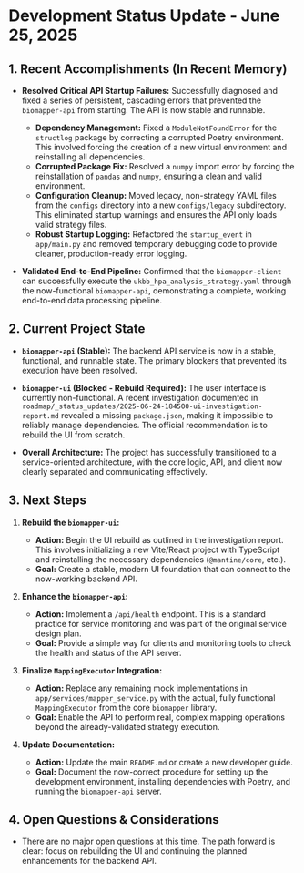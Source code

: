 # Development Status Update - June 25, 2025

## 1. Recent Accomplishments (In Recent Memory)

- **Resolved Critical API Startup Failures:** Successfully diagnosed and fixed a series of persistent, cascading errors that prevented the `biomapper-api` from starting. The API is now stable and runnable.
    - **Dependency Management:** Fixed a `ModuleNotFoundError` for the `structlog` package by correcting a corrupted Poetry environment. This involved forcing the creation of a new virtual environment and reinstalling all dependencies.
    - **Corrupted Package Fix:** Resolved a `numpy` import error by forcing the reinstallation of `pandas` and `numpy`, ensuring a clean and valid environment.
    - **Configuration Cleanup:** Moved legacy, non-strategy YAML files from the `configs` directory into a new `configs/legacy` subdirectory. This eliminated startup warnings and ensures the API only loads valid strategy files.
    - **Robust Startup Logging:** Refactored the `startup_event` in `app/main.py` and removed temporary debugging code to provide cleaner, production-ready error logging.

- **Validated End-to-End Pipeline:** Confirmed that the `biomapper-client` can successfully execute the `ukbb_hpa_analysis_strategy.yaml` through the now-functional `biomapper-api`, demonstrating a complete, working end-to-end data processing pipeline.

## 2. Current Project State

- **`biomapper-api` (Stable):** The backend API service is now in a stable, functional, and runnable state. The primary blockers that prevented its execution have been resolved.

- **`biomapper-ui` (Blocked - Rebuild Required):** The user interface is currently non-functional. A recent investigation documented in `roadmap/_status_updates/2025-06-24-184500-ui-investigation-report.md` revealed a missing `package.json`, making it impossible to reliably manage dependencies. The official recommendation is to rebuild the UI from scratch.

- **Overall Architecture:** The project has successfully transitioned to a service-oriented architecture, with the core logic, API, and client now clearly separated and communicating effectively.

## 3. Next Steps

1.  **Rebuild the `biomapper-ui`:**
    - **Action:** Begin the UI rebuild as outlined in the investigation report. This involves initializing a new Vite/React project with TypeScript and reinstalling the necessary dependencies (`@mantine/core`, etc.).
    - **Goal:** Create a stable, modern UI foundation that can connect to the now-working backend API.

2.  **Enhance the `biomapper-api`:**
    - **Action:** Implement a `/api/health` endpoint. This is a standard practice for service monitoring and was part of the original service design plan.
    - **Goal:** Provide a simple way for clients and monitoring tools to check the health and status of the API server.

3.  **Finalize `MappingExecutor` Integration:**
    - **Action:** Replace any remaining mock implementations in `app/services/mapper_service.py` with the actual, fully functional `MappingExecutor` from the core `biomapper` library.
    - **Goal:** Enable the API to perform real, complex mapping operations beyond the already-validated strategy execution.

4.  **Update Documentation:**
    - **Action:** Update the main `README.md` or create a new developer guide.
    - **Goal:** Document the now-correct procedure for setting up the development environment, installing dependencies with Poetry, and running the `biomapper-api` server.

## 4. Open Questions & Considerations

- There are no major open questions at this time. The path forward is clear: focus on rebuilding the UI and continuing the planned enhancements for the backend API.

